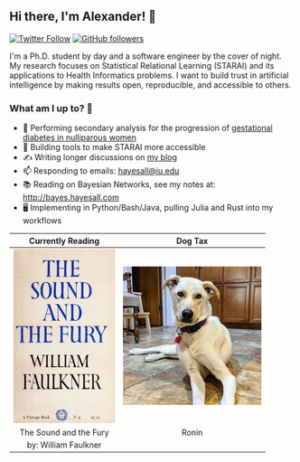 ## Hi there, I'm Alexander! 👋

[![Twitter Follow](https://img.shields.io/twitter/follow/alexanderlhayes?label=%40alexanderlhayes&style=social)](https://twitter.com/alexanderlhayes)
[![GitHub followers](https://img.shields.io/github/followers/hayesall?label=%40hayesall&style=social)](https://github.com/hayesall)

I'm a Ph.D. student by day and a software engineer by the cover of night.
My research focuses on Statistical Relational Learning (STARAI) and its
applications to Health Informatics problems. I want to build trust in artificial
intelligence by making results open, reproducible, and accessible to others.

### What am I up to? 🤔

- 🤰 Performing secondary analysis for the progression of [gestational diabetes in nulliparous women](https://doc.numom2b.org/en/latest/)
- 🔧 Building tools to make STARAI more accessible
- ✍️ Writing longer discussions on [my blog](https://hayesall.com/blog/)
- 📫 Responding to emails: hayesall@iu.edu
- 📚 Reading on Bayesian Networks, see my notes at: http://bayes.hayesall.com
- 🖥️ Implementing in Python/Bash/Java, pulling Julia and Rust into my workflows

| Currently Reading       | Dog Tax |
| :---------------------: | :-----: |
| ![The Sound and the Fury](https://raw.githubusercontent.com/hayesall/hayesall/master/static/images/cover.jpg) | ![Ronin](https://raw.githubusercontent.com/hayesall/hayesall/master/static/images/ronin.jpg) |
| The Sound and the Fury | Ronin |
| by: William Faulkner | |
